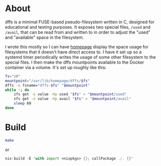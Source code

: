 # About
dffs is a minimal FUSE-based pseudo-filesystem written in C, designed for educational and testing purposes. It exposes
two special files, `/used` and `/avail`, that can be read from and written to in order to adjust the "used" and
"available" space in the filesystem.

I wrote this mostly so I can have [homepage](https://github.com/benphelps/homepage) display the space usage for
filesystems that it doesn't have direct access to. I have it set up so a systemd timer periodically writes the usage of
some other filesystem to the special files. I then make the dffs mountpoints available to the Docker container via a
volume. It's set up roughly like this:

```sh
fs="z0"
mountpoint="/var/lib/homepage/dffs/$fs"
dffs -o fsname="dffs-$fs" "$mountpoint"
while :; do
    zfs get -o value -Hp used "$fs" > "$mountpoint/used"
    zfs get -o value -Hp avail "$fs" > "$mountpoint/avail"
    sleep 60
done
```

# Build
```sh
make
```

or

```nix
nix-build -E 'with import <nixpkgs> {}; callPackage ./. {}'
```
